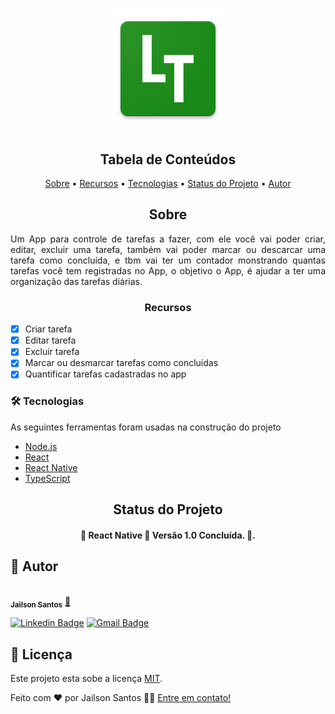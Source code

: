 <h1 align="center">
  <img alt="LinsTasks" title="#LinsTasks" src="./src/assets/logotipo.png" />
</h1>

<h2 align="center">Tabela de Conteúdos</h2>

<p align="center">
 <a href="#objetivo">Sobre</a> •
 <a href="#objetivo">Recursos</a> •
 <a href="#tecnologias">Tecnologias</a> • 
 <a href="#tecnologias">Status do Projeto</a> • 
 <a href="#autor">Autor</a>
</p>

<h2 align="center">Sobre</h2>

<p align="justify">Um App para controle de tarefas a fazer, com ele você vai poder criar, editar, excluir uma tarefa, também vai poder marcar ou descarcar uma tarefa como concluída, e tbm vai ter um contador monstrando quantas tarefas você tem registradas no App, o objetivo o App, é ajudar a ter uma organização das tarefas diárias.</p>

<h3 align="center">Recursos</h3>

- [x] Criar tarefa
- [x] Editar tarefa
- [x] Excluir tarefa
- [x] Marcar ou desmarcar tarefas como concluídas
- [x] Quantificar tarefas cadastradas no app

### 🛠 Tecnologias

<p align="justify">As seguintes ferramentas foram usadas na construção do projeto</p>

- [Node.js](https://nodejs.org/en/)
- [React](https://pt-br.reactjs.org/)
- [React Native](https://reactnative.dev/)
- [TypeScript](https://www.typescriptlang.org/)

<h2 align="center">Status do Projeto</h2>

<h4 align="center"> 
	🚧  React Native 🚀 Versão 1.0 Concluída.  🚧.
</h4>


## 🦸 Autor

<a href="https://github.com/JailsonSantos">
 <img style="border-radius: 50%;" src="https://avatars.githubusercontent.com/u/11697713?s=96&v=4" width="100px;" alt=""/>
 <br />
 <sub><b>Jailson Santos</b></sub></a> <a href="https://www.linkedin.com/in/jailson-santos-726395104/" title="Jailson Santos">🚀</a>
 <br />

[![Linkedin Badge](https://img.shields.io/badge/-Jailson-blue?style=flat-square&logo=Linkedin&logoColor=white&link=https://www.linkedin.com/in/jailson-santos-726395104/)](https://www.linkedin.com/in/jailson-santos-726395104/) 
[![Gmail Badge](https://img.shields.io/badge/-jailson.ads007@gmail.com-c14438?style=flat-square&logo=Gmail&logoColor=white&link=mailto:jailson.ads007@gmail.com)](mailto:jailson.ads007@gmail.com)



## 📝 Licença

Este projeto esta sobe a licença [MIT](./LICENSE).

Feito com ❤️ por Jailson Santos 👋🏽 [Entre em contato!](https://www.linkedin.com/in/jailson-santos-726395104/)
